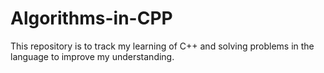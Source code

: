 # Algorithms-in-CPP
This repository is to track my learning of C++ and solving problems in the language to improve my understanding.
